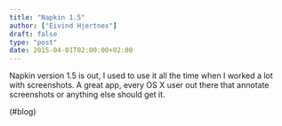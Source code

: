 ```yaml
---
title: "Napkin 1.5"
author: ["Eivind Hjertnes"]
draft: false
type: "post"
date: 2015-04-01T02:00:00+02:00
---
```


Napkin version 1.5 is out, I used to use it all the time when I worked a
lot with screenshots. A great app, every OS X user out there that
annotate screenshots or anything else should get it.

(#blog)
